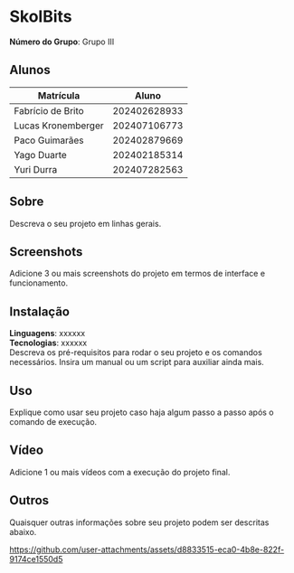 # SkolBits

**Número do Grupo**: Grupo III<br>

## Alunos
|Matrícula | Aluno |
| -- | -- |
| Fabrício de Brito  |  202402628933 |
| Lucas Kronemberger  |  202407106773 |
| Paco Guimarães  |  202402879669 |
| Yago Duarte  |  202402185314 |
| Yuri Durra  |  202407282563 |

## Sobre 
Descreva o seu projeto em linhas gerais. 

## Screenshots
Adicione 3 ou mais screenshots do projeto em termos de interface e funcionamento.

## Instalação 
**Linguagens**: xxxxxx<br>
**Tecnologias**: xxxxxx<br>
Descreva os pré-requisitos para rodar o seu projeto e os comandos necessários.
Insira um manual ou um script para auxiliar ainda mais.

## Uso 
Explique como usar seu projeto caso haja algum passo a passo após o comando de execução.

## Vídeo
Adicione 1 ou mais vídeos com a execução do projeto final.

## Outros 
Quaisquer outras informações sobre seu projeto podem ser descritas abaixo.












https://github.com/user-attachments/assets/d8833515-eca0-4b8e-822f-9174ce1550d5


